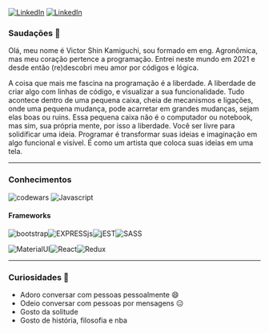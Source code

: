
<a href="https://www.linkedin.com/in/victorkamiguchi/"><img alt="LinkedIn" src="https://img.shields.io/badge/LinkedIn-0077B5?style=for-the-badge&logo=linkedin&logoColor=white" /></a>
<a href="https://www.shinvk.github.io/"><img alt="LinkedIn" src="https://img.shields.io/badge/GitHub-100000?style=for-the-badge&logo=github&logoColor=white" /></a>

### Saudações 👋

Olá, meu nome é Victor Shin Kamiguchi, sou formado em eng. Agronômica, mas meu coração pertence a programação.
Entrei neste mundo em 2021 e desde então (re)descobri meu amor por códigos e lógica.

A coisa que mais me fascina na programação é a liberdade. A liberdade de criar algo com linhas de código, e visualizar a sua funcionalidade. Tudo acontece dentro de uma pequena caixa, cheia de mecanismos e ligações, onde uma pequena mudança, pode acarretar em grandes mudanças, sejam elas boas ou ruins.
Essa pequena caixa não é o computador ou notebook, mas sim, sua própria mente, por isso a liberdade. Você ser livre para solidificar uma ideia.
Programar é transformar suas ideias e imaginação em algo funcional e visível. É como um artista que coloca suas ideias em uma tela. 

-------------------
### Conhecimentos
<img alt="codewars" src="https://www.codewars.com/users/ShinVK/badges/micro" />
<img alt="Javascript" src="https://img.shields.io/badge/JavaScript-323330?style=for-the-badge&logo=javascript&logoColor=F7DF1E" />

#### Frameworks

<img alt="bootstrap" src="https://img.shields.io/badge/Bootstrap-563D7C?style=for-the-badge&logo=bootstrap&logoColor=white" /><img alt="EXPRESSjs" src="https://img.shields.io/badge/Express.js-000000?style=for-the-badge&logo=express&logoColor=white" /><img alt="jEST" src="https://img.shields.io/badge/Jest-C21325?style=for-the-badge&logo=jest&logoColor=white" /><img alt="SASS" src="https://img.shields.io/badge/Sass-CC6699?style=for-the-badge&logo=sass&logoColor=white" />
 <br>

<img alt="MaterialUI" src="https://img.shields.io/badge/Material%20UI-007FFF?style=for-the-badge&logo=mui&logoColor=white" /><img alt="React" src="https://img.shields.io/badge/React-20232A?style=for-the-badge&logo=react&logoColor=61DAFB" /><img alt="Redux" src="https://img.shields.io/badge/Redux-593D88?style=for-the-badge&logo=redux&logoColor=white" />



-------------------

### Curiosidades :milky_way:

- Adoro conversar com pessoas pessoalmente 😄
- Odeio conversar com pessoas por mensagens :expressionless:
- Gosto da solitude
- Gosto de história, filosofia e nba



<!--
**ShinVK/ShinVk** is a ✨ _special_ ✨ repository because its `README.md` (this file) appears on your GitHub profile.

Here are some ideas to get you started:

- 🔭 I’m currently working on ...
- 🌱 I’m currently learning ...
- 👯 I’m looking to collaborate on ...
- 🤔 I’m looking for help with ...
- 💬 Ask me about ...
- 📫 How to reach me: ...
- 😄 Pronouns: ...
- ⚡ Fun fact: ...
-->
